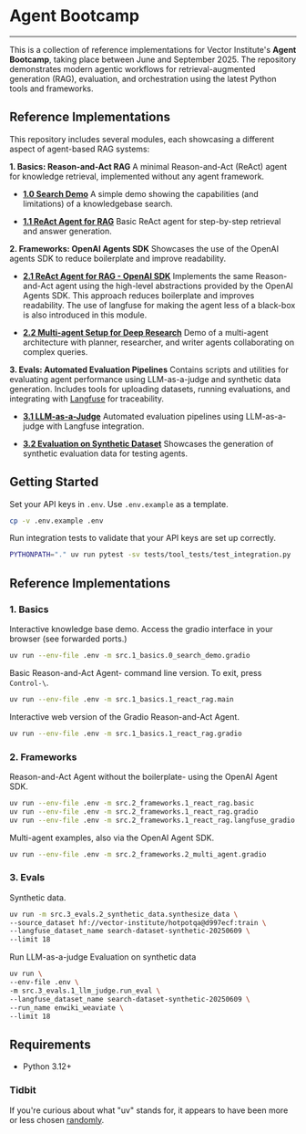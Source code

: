 # Agent Bootcamp

----------------------------------------------------------------------------------------

This is a collection of reference implementations for Vector Institute's **Agent Bootcamp**, taking place between June and September 2025. The repository demonstrates modern agentic workflows for retrieval-augmented generation (RAG), evaluation, and orchestration using the latest Python tools and frameworks.

## Reference Implementations

This repository includes several modules, each showcasing a different aspect of agent-based RAG systems:

**1. Basics: Reason-and-Act RAG**
A minimal Reason-and-Act (ReAct) agent for knowledge retrieval, implemented without any agent framework.

- **[1.0 Search Demo](src/1_basics/0_search_demo/README.md)**
  A simple demo showing the capabilities (and limitations) of a knowledgebase search.


- **[1.1 ReAct Agent for RAG](src/1_basics/1_react_rag/README.md)**
  Basic ReAct agent for step-by-step retrieval and answer generation.

**2. Frameworks: OpenAI Agents SDK**
  Showcases the use of the OpenAI agents SDK to reduce boilerplate and improve readability.

- **[2.1 ReAct Agent for RAG - OpenAI SDK](src/2_frameworks/1_react_rag/README.md)**
  Implements the same Reason-and-Act agent using the high-level abstractions provided by the OpenAI Agents SDK. This approach reduces boilerplate and improves readability.
  The use of langfuse for making the agent less of a black-box is also introduced in this module.

- **[2.2 Multi-agent Setup for Deep Research](src/2_frameworks/2_multi_agent/README.md)**
  Demo of a multi-agent architecture with planner, researcher, and writer agents collaborating on complex queries.

**3. Evals: Automated Evaluation Pipelines**
  Contains scripts and utilities for evaluating agent performance using LLM-as-a-judge and synthetic data generation. Includes tools for uploading datasets, running evaluations, and integrating with [Langfuse](https://langfuse.com/) for traceability.

- **[3.1 LLM-as-a-Judge](src/3_evals/1_llm_judge/README.md)**
  Automated evaluation pipelines using LLM-as-a-judge with Langfuse integration.

- **[3.2 Evaluation on Synthetic Dataset](src/3_evals/2_synthetic_data/README.md)**
  Showcases the generation of synthetic evaluation data for testing agents.


## Getting Started

Set your API keys in `.env`. Use `.env.example` as a template.

```bash
cp -v .env.example .env
```

Run integration tests to validate that your API keys are set up correctly.

```bash
PYTHONPATH="." uv run pytest -sv tests/tool_tests/test_integration.py
```

## Reference Implementations

### 1. Basics

Interactive knowledge base demo. Access the gradio interface in your browser (see forwarded ports.)

```bash
uv run --env-file .env -m src.1_basics.0_search_demo.gradio
```

Basic Reason-and-Act Agent- command line version. To exit, press `Control-\`.

```bash
uv run --env-file .env -m src.1_basics.1_react_rag.main
```

Interactive web version of the Gradio Reason-and-Act Agent.

```bash
uv run --env-file .env -m src.1_basics.1_react_rag.gradio
```


### 2. Frameworks

Reason-and-Act Agent without the boilerplate- using the OpenAI Agent SDK.

```bash
uv run --env-file .env -m src.2_frameworks.1_react_rag.basic
uv run --env-file .env -m src.2_frameworks.1_react_rag.gradio
uv run --env-file .env -m src.2_frameworks.1_react_rag.langfuse_gradio
```

Multi-agent examples, also via the OpenAI Agent SDK.

```bash
uv run --env-file .env -m src.2_frameworks.2_multi_agent.gradio
```

### 3. Evals

Synthetic data.

```bash
uv run -m src.3_evals.2_synthetic_data.synthesize_data \
--source_dataset hf://vector-institute/hotpotqa@d997ecf:train \
--langfuse_dataset_name search-dataset-synthetic-20250609 \
--limit 18
```

Run LLM-as-a-judge Evaluation on synthetic data

```bash
uv run \
--env-file .env \
-m src.3_evals.1_llm_judge.run_eval \
--langfuse_dataset_name search-dataset-synthetic-20250609 \
--run_name enwiki_weaviate \
--limit 18
```

## Requirements

- Python 3.12+

### Tidbit

If you're curious about what "uv" stands for, it appears to have been more or
less chosen [randomly](https://github.com/astral-sh/uv/issues/1349#issuecomment-1986451785).
